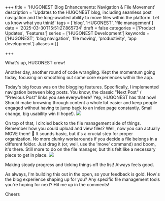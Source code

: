 +++
title = 'HUGONEST Blog Enhancements: Navigation & File Movement'
description = 'Updates to the HUGONEST blog, including seamless post navigation and the long-awaited ability to move files within the platform. Let us know what you think!'
tags = ['blog', 'HUGONEST', 'file management']
date = '2025-03-30T15:51:27.865734'
draft = false
categories = ['Product Updates', 'Features']
series = ['HUGONEST Development']
keywords = ['HUGONEST', 'blog navigation', 'file moving', 'productivity', 'app development']
aliases = []

+++

What's up, HUGONEST crew!

Another day, another round of code wrangling. Kept the momentum going today, focusing on smoothing out some core experiences within the app.

Today's big focus was on the blogging features. Specifically, I implemented navigation between blog posts. You know, the classic "Next Post" / "Previous Post" links you see everywhere? Yep, HUGONEST has that now! Should make browsing through content a whole lot easier and keep people engaged without having to jump back to an index page constantly. Small change, big usability win (I hope!).
![](cut.png)

On top of that, I circled back to the file management side of things. Remember how you could upload and view files? Well, now you can actually MOVE them! 🎉 It sounds basic, but it's a crucial step for proper organization. No more clunky workarounds if you decide a file belongs in a different folder. Just drag it (or, well, use the 'move' command) and boom, it's there. Still more to do on the file manager, but this felt like a necessary piece to get in place.
![](cut2.png)

Making steady progress and ticking things off the list! Always feels good.

As always, I'm building this out in the open, so your feedback is gold. How's the blog experience shaping up for you? Any specific file management tools you're hoping for next? Hit me up in the comments!

Cheers